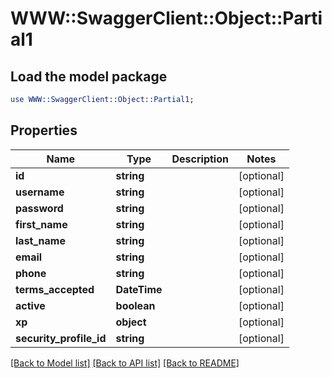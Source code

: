 # WWW::SwaggerClient::Object::Partial1

## Load the model package
```perl
use WWW::SwaggerClient::Object::Partial1;
```

## Properties
Name | Type | Description | Notes
------------ | ------------- | ------------- | -------------
**id** | **string** |  | [optional] 
**username** | **string** |  | [optional] 
**password** | **string** |  | [optional] 
**first_name** | **string** |  | [optional] 
**last_name** | **string** |  | [optional] 
**email** | **string** |  | [optional] 
**phone** | **string** |  | [optional] 
**terms_accepted** | **DateTime** |  | [optional] 
**active** | **boolean** |  | [optional] 
**xp** | **object** |  | [optional] 
**security_profile_id** | **string** |  | [optional] 

[[Back to Model list]](../README.md#documentation-for-models) [[Back to API list]](../README.md#documentation-for-api-endpoints) [[Back to README]](../README.md)



